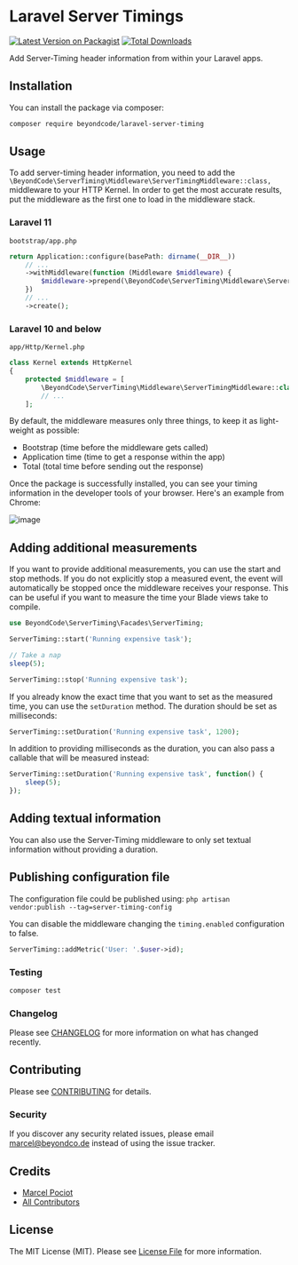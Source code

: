 # Laravel Server Timings

[![Latest Version on Packagist](https://img.shields.io/packagist/v/beyondcode/laravel-server-timing.svg?style=flat-square)](https://packagist.org/packages/beyondcode/laravel-server-timing)
[![Total Downloads](https://img.shields.io/packagist/dt/beyondcode/laravel-server-timing.svg?style=flat-square)](https://packagist.org/packages/beyondcode/laravel-server-timing)

Add Server-Timing header information from within your Laravel apps.

## Installation

You can install the package via composer:

```bash
composer require beyondcode/laravel-server-timing
```

## Usage

To add server-timing header information, you need to add the `\BeyondCode\ServerTiming\Middleware\ServerTimingMiddleware::class,` middleware to your HTTP Kernel.
In order to get the most accurate results, put the middleware as the first one to load in the middleware stack.

### Laravel 11
`bootstrap/app.php`
```php
return Application::configure(basePath: dirname(__DIR__))
    // ...
    ->withMiddleware(function (Middleware $middleware) {
        $middleware->prepend(\BeyondCode\ServerTiming\Middleware\ServerTimingMiddleware::class);
    })
    // ...
    ->create();
```

### Laravel 10 and below
`app/Http/Kernel.php`
```php
class Kernel extends HttpKernel
{
    protected $middleware = [
        \BeyondCode\ServerTiming\Middleware\ServerTimingMiddleware::class,
        // ...
    ];
```

By default, the middleware measures only three things, to keep it as light-weight as possible:

- Bootstrap (time before the middleware gets called)
- Application time (time to get a response within the app)
- Total (total time before sending out the response)

Once the package is successfully installed, you can see your timing information in the developer tools of your browser. Here's an example from Chrome:

![image](https://user-images.githubusercontent.com/40676515/73973252-d831a980-48e7-11ea-88fc-a606fd5b758a.png)

## Adding additional measurements

If you want to provide additional measurements, you can use the start and stop methods. If you do not explicitly stop a measured event, the event will automatically be stopped once the middleware receives your response. This can be useful if you want to measure the time your Blade views take to compile.

```php
use BeyondCode\ServerTiming\Facades\ServerTiming;

ServerTiming::start('Running expensive task');

// Take a nap
sleep(5);

ServerTiming::stop('Running expensive task');
```

If you already know the exact time that you want to set as the measured time, you can use the `setDuration` method. The duration should be set as milliseconds:

```php
ServerTiming::setDuration('Running expensive task', 1200);
```

In addition to providing milliseconds as the duration, you can also pass a callable that will be measured instead:


```php
ServerTiming::setDuration('Running expensive task', function() {
    sleep(5);
});
```

## Adding textual information

You can also use the Server-Timing middleware to only set textual information without providing a duration.

## Publishing configuration file

The configuration file could be published using:
`php artisan vendor:publish --tag=server-timing-config`

You can disable the middleware changing the `timing.enabled` configuration to false.

```php
ServerTiming::addMetric('User: '.$user->id);
```

### Testing

``` bash
composer test
```

### Changelog

Please see [CHANGELOG](CHANGELOG.md) for more information on what has changed recently.

## Contributing

Please see [CONTRIBUTING](CONTRIBUTING.md) for details.

### Security

If you discover any security related issues, please email marcel@beyondco.de instead of using the issue tracker.

## Credits

- [Marcel Pociot](https://github.com/mpociot)
- [All Contributors](../../contributors)

## License

The MIT License (MIT). Please see [License File](LICENSE.md) for more information.
